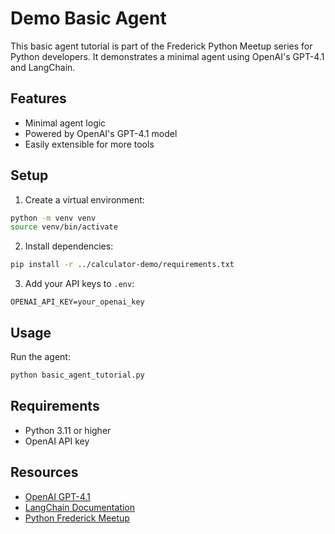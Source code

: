 # Demo Basic Agent

This basic agent tutorial is part of the Frederick Python Meetup series for Python developers. It demonstrates a minimal agent using OpenAI's GPT-4.1 and LangChain.

## Features
- Minimal agent logic
- Powered by OpenAI's GPT-4.1 model
- Easily extensible for more tools

## Setup

1. Create a virtual environment:
```bash
python -m venv venv
source venv/bin/activate
```
2. Install dependencies:
```bash
pip install -r ../calculator-demo/requirements.txt
```
3. Add your API keys to `.env`:
```
OPENAI_API_KEY=your_openai_key
```

## Usage
Run the agent:
```bash
python basic_agent_tutorial.py
```

## Requirements
- Python 3.11 or higher
- OpenAI API key

## Resources
- [OpenAI GPT-4.1](https://platform.openai.com/docs/models/gpt-4)
- [LangChain Documentation](https://python.langchain.com/docs/get_started/introduction)
- [Python Frederick Meetup](https://www.meetup.com/pythonfrederick/)
